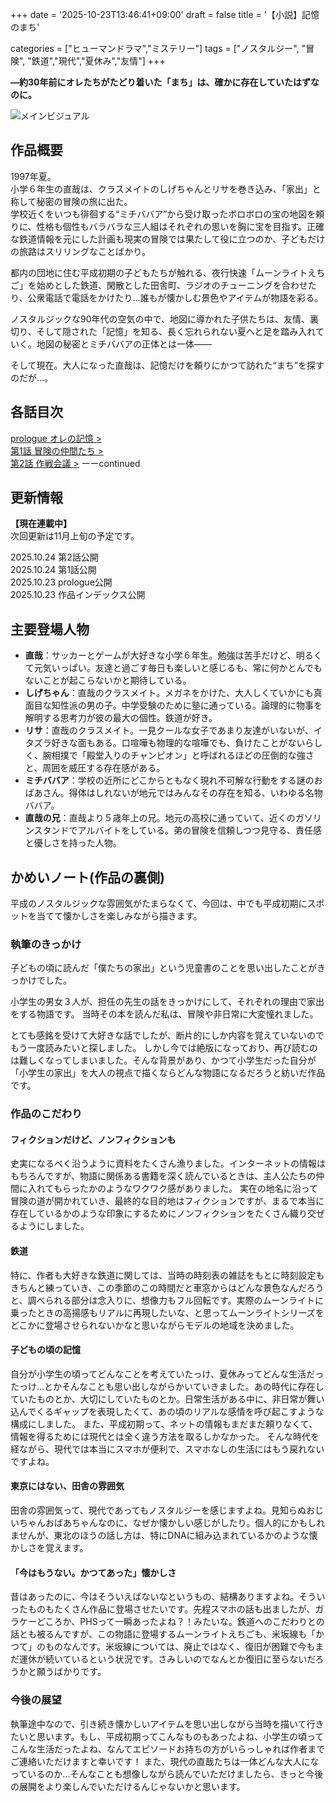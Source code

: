 +++
date = '2025-10-23T13:46:41+09:00'
draft = false
title = '【小説】記憶のまち'

categories = ["ヒューマンドラマ","ミステリー"]
tags = ["ノスタルジー", "冒険", "鉄道","現代","夏休み","友情"]
+++

**—約30年前にオレたちがたどり着いた「まち」は、確かに存在していたはずなのに。**


![メインビジュアル](/kiokunomachi/kv.png)

## 作品概要
1997年夏。  
小学６年生の直哉は、クラスメイトのしげちゃんとリサを巻き込み、「家出」と称して秘密の冒険の旅に出た。  
学校近くをいつも徘徊する“ミチババア”から受け取ったボロボロの宝の地図を頼りに、性格も個性もバラバラな三人組はそれぞれの思いを胸に宝を目指す。正確な鉄道情報を元にした計画も現実の冒険では果たして役に立つのか、子どもだけの旅路はスリリングなことばかり。


都内の団地に住む平成初期の子どもたちが触れる、夜行快速「ムーンライトえちご」を始めとした鉄道、閑散とした田舎町、ラジオのチューニングを合わせたり、公衆電話で電話をかけたり…誰もが懐かしむ景色やアイテムが物語を彩る。

ノスタルジックな90年代の空気の中で、地図に導かれた子供たちは、友情、裏切り、そして隠された「記憶」を知る、長く忘れられない夏へと足を踏み入れていく。地図の秘密とミチババアの正体とは一体――

そして現在。大人になった直哉は、記憶だけを頼りにかつて訪れた“まち”を探すのだが…。  

## 各話目次
[prologue オレの記憶 >](/kiokunomachi/000/)  
[第1話 冒険の仲間たち >](/kiokunomachi/001/)  
[第2話 作戦会議 >](/kiokunomachi/002/)
ーーcontinued

<!--more-->

## 更新情報
**【現在連載中】**  
次回更新は11月上旬の予定です。

2025.10.24 第2話公開  
2025.10.24 第1話公開  
2025.10.23 prologue公開  
2025.10.23 作品インデックス公開  

## 主要登場人物
* **直哉**：サッカーとゲームが大好きな小学６年生。勉強は苦手だけど、明るくて元気いっぱい。友達と過ごす毎日も楽しいと感じるも、常に何かとんでもないことが起こらないかと期待している。
* **しげちゃん**：直哉のクラスメイト。メガネをかけた、大人しくていかにも真面目な知性派の男の子。中学受験のために塾に通っている。論理的に物事を解明する思考力が彼の最大の個性。鉄道が好き。
* **リサ**：直哉のクラスメイト。一見クールな女子であまり友達がいないが、イタズラ好きな面もある。口喧嘩も物理的な喧嘩でも、負けたことがないらしく、腕相撲で「殿堂入りのチャンピオン」と呼ばれるほどの圧倒的な強さと、周囲を威圧する存在感がある。
* **ミチババア**：学校の近所にどこからともなく現れ不可解な行動をする謎のおばあさん。得体はしれないが地元ではみんなその存在を知る、いわゆる名物ババア。
* **直哉の兄**：直哉より５歳年上の兄。地元の高校に通っていて、近くのガソリンスタンドでアルバイトをしている。弟の冒険を信頼しつつ見守る、責任感と優しさを持った人物。

## かめいノート(作品の裏側)
平成のノスタルジックな雰囲気がたまらなくて、今回は、中でも平成初期にスポットを当てて懐かしさを楽しみながら描きます。
### 執筆のきっかけ
子どもの頃に読んだ「僕たちの家出」という児童書のことを思い出したことがきっかけでした。

小学生の男女３人が、担任の先生の話をきっかけにして、それぞれの理由で家出をする物語です。
当時その本を読んだ私は、冒険や非日常に大変憧れました。

とても感銘を受けて大好きな話でしたが、断片的にしか内容を覚えていないのでもう一度読みたいと探しました。
しかし今では絶版になっており、再び読むのは難しくなってしまいました。そんな背景があり、かつて小学生だった自分が「小学生の家出」を大人の視点で描くならどんな物語になるだろうと紡いだ作品です。

### 作品のこだわり
#### フィクションだけど、ノンフィクションも  
史実になるべく沿うように資料をたくさん漁りました。インターネットの情報はもちろんですが、物語に関係ある書籍を深く読んでいるときは、主人公たちの仲間に入れてもらったかのようなワクワク感がありました。
実在の地名に沿って冒険の道が開かれていき、最終的な目的地はフィクションですが、まるで本当に存在しているかのような印象にするためにノンフィクションをたくさん織り交ぜるようにしました。

#### 鉄道  
特に、作者も大好きな鉄道に関しては、当時の時刻表の雑誌をもとに時刻設定もきちんと練っていき、この季節のこの時間だと車窓からはどんな景色なんだろうと、調べられる部分は念入りに、想像力もフル回転です。実際のムーンライトに乗ったときの高揚感もリアルに再現したいな、と思ってムーンライトシリーズをどこかに登場させられないかなと思いながらモデルの地域を決めました。

#### 子どもの頃の記憶  
自分が小学生の頃ってどんなことを考えていたっけ、夏休みってどんな生活だったっけ…とかそんなことも思い出しながらかいていきました。あの時代に存在していたものとか、大切にしていたものとか。日常生活がある中に、非日常が舞い込んでくるギャップを表現したくて、あの頃のリアルな感情を呼び起こすような構成にしました。
また、平成初期って、ネットの情報もまだまだ頼りなくて、情報を得るためには現代とは全く違う方法を取るしかなかった。
そんな時代を経ながら、現代では本当にスマホが便利で、スマホなしの生活にはもう戻れないですよね。

#### 東京にはない、田舎の雰囲気
田舎の雰囲気って、現代であってもノスタルジーを感じますよね。見知らぬおじいちゃんおばあちゃんなのに、なぜか懐かしい感じがしたり。個人的にかもしれませんが、東北のほうの話し方は、特にDNAに組み込まれているかのような懐かしさを覚えます。

#### 「今はもうない。かつてあった」懐かしさ
昔はあったのに、今はそういえばないなというもの、結構ありますよね。そういったものもたくさん作品に登場させたいです。先程スマホの話も出ましたが、ガラケーどころか、PHSって一瞬あったよね？！みたいな。鉄道へのこだわりとの話とも被るんですが、この物語に登場するムーンライトえちごも、米坂線も「かつて」のものなんです。米坂線については、廃止ではなく、復旧が困難で今もまだ運休が続いているという状況です。さみしいのでなんとか復旧に至らないだろうかと願うばかりです。

### 今後の展望
執筆途中なので、引き続き懐かしいアイテムを思い出しながら当時を描いて行きたいと思います。もし、平成初期ってこんなものもあったよね、小学生の頃ってこんな生活だったよね、なんてエピソードお持ちの方がいらっしゃれば作者までご連絡いただけますと幸いです！
また、現代の直哉たちは一体どんな大人になっているのか…そんなことも想像しながら読んでいただけましたら、きっと今後の展開をより楽しんでいただけるんじゃないかと思います。